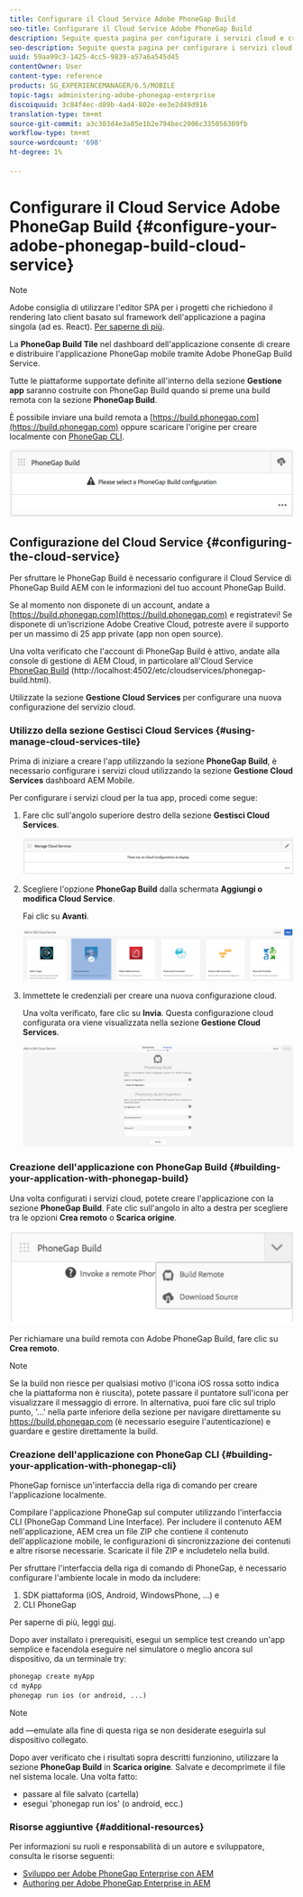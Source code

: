 ```yaml
---
title: Configurare il Cloud Service Adobe PhoneGap Build
seo-title: Configurare il Cloud Service Adobe PhoneGap Build
description: Seguite questa pagina per configurare i servizi cloud e creare la vostra applicazione con PhoneGap build.
seo-description: Seguite questa pagina per configurare i servizi cloud e creare la vostra applicazione con PhoneGap build.
uuid: 59aa99c3-1425-4cc5-9839-a57a6a545d45
contentOwner: User
content-type: reference
products: SG_EXPERIENCEMANAGER/6.5/MOBILE
topic-tags: administering-adobe-phonegap-enterprise
discoiquuid: 3c84f4ec-d89b-4ad4-802e-ee3e2d49d916
translation-type: tm+mt
source-git-commit: a3c303d4e3a85e1b2e794bec2006c335056309fb
workflow-type: tm+mt
source-wordcount: '698'
ht-degree: 1%

---
```



# Configurare il Cloud Service Adobe PhoneGap Build {#configure-your-adobe-phonegap-build-cloud-service}

>[!NOTE]
>
> Adobe consiglia di utilizzare l&#39;editor SPA per i progetti che richiedono il rendering lato client basato sul framework dell&#39;applicazione a pagina singola (ad es. React). [Per saperne di più](/help/sites-developing/spa-overview.md).

La **PhoneGap Build Tile** nel dashboard dell&#39;applicazione consente di creare e distribuire l&#39;applicazione PhoneGap mobile tramite Adobe PhoneGap Build Service.

Tutte le piattaforme supportate definite all&#39;interno della sezione **Gestione app** saranno costruite con PhoneGap Build quando si preme una build remota con la sezione **PhoneGap Build**.

È possibile inviare una build remota a [https://build.phonegap.com](https://build.phonegap.com) oppure scaricare l&#39;origine per creare localmente con [PhoneGap CLI](https://docs.phonegap.com/references/phonegap-cli/).

![PhoneGap Build](assets/chlimage_1-60.png)

## Configurazione del Cloud Service {#configuring-the-cloud-service}

Per sfruttare le PhoneGap Build è necessario configurare il Cloud Service di PhoneGap Build AEM con le informazioni del tuo account PhoneGap Build.

Se al momento non disponete di un account, andate a [https://build.phonegap.com](https://build.phonegap.com) e registratevi! Se disponete di un’iscrizione Adobe Creative Cloud, potreste avere il supporto per un massimo di 25 app private (app non open source).

Una volta verificato che l&#39;account di PhoneGap Build è attivo, andate alla console di gestione di AEM Cloud, in particolare all&#39;Cloud Service [PhoneGap Build](http://localhost:4502/etc/cloudservices/phonegap-build.html) (http://localhost:4502/etc/cloudservices/phonegap-build.html).

Utilizzate la sezione **Gestione Cloud Services** per configurare una nuova configurazione del servizio cloud.

### Utilizzo della sezione Gestisci Cloud Services {#using-manage-cloud-services-tile}

Prima di iniziare a creare l&#39;app utilizzando la sezione **PhoneGap Build**, è necessario configurare i servizi cloud utilizzando la sezione **Gestione Cloud Services**  dashboard AEM Mobile.

Per configurare i servizi cloud per la tua app, procedi come segue:

1. Fare clic sull&#39;angolo superiore destro della sezione **Gestisci Cloud Services**.

   ![chlimage_1-61](assets/chlimage_1-61.png)

1. Scegliere l&#39;opzione **PhoneGap Build** dalla schermata **Aggiungi o modifica Cloud Service**.

   Fai clic su **Avanti**.

   ![chlimage_1-62](assets/chlimage_1-62.png)

1. Immettete le credenziali per creare una nuova configurazione cloud.

   Una volta verificato, fare clic su **Invia**. Questa configurazione cloud configurata ora viene visualizzata nella sezione **Gestione Cloud Services**.

   ![chlimage_1-63](assets/chlimage_1-63.png)

### Creazione dell&#39;applicazione con PhoneGap Build {#building-your-application-with-phonegap-build}

Una volta configurati i servizi cloud, potete creare l&#39;applicazione con la sezione **PhoneGap Build**. Fate clic sull&#39;angolo in alto a destra per scegliere tra le opzioni **Crea remoto** o **Scarica origine**.

![chlimage_1-64](assets/chlimage_1-64.png)

Per richiamare una build remota con Adobe PhoneGap Build, fare clic su **Crea remoto**.

>[!NOTE]
>
>Se la build non riesce per qualsiasi motivo (l&#39;icona iOS rossa sotto indica che la piattaforma non è riuscita), potete passare il puntatore sull&#39;icona per visualizzare il messaggio di errore. In alternativa, puoi fare clic sul triplo punto, &#39;...&#39; nella parte inferiore della sezione per navigare direttamente su https://build.phonegap.com (è necessario eseguire l&#39;autenticazione) e guardare e gestire direttamente la build.

### Creazione dell&#39;applicazione con PhoneGap CLI {#building-your-application-with-phonegap-cli}

PhoneGap fornisce un&#39;interfaccia della riga di comando per creare l&#39;applicazione localmente.

Compilare l&#39;applicazione PhoneGap sul computer utilizzando l&#39;interfaccia CLI (PhoneGap Command Line Interface). Per includere il contenuto AEM nell&#39;applicazione, AEM crea un file ZIP che contiene il contenuto dell&#39;applicazione mobile, le configurazioni di sincronizzazione dei contenuti e altre risorse necessarie. Scaricate il file ZIP e includetelo nella build.

Per sfruttare l&#39;interfaccia della riga di comando di PhoneGap, è necessario configurare l&#39;ambiente locale in modo da includere:

1. SDK piattaforma (iOS, Android, WindowsPhone, ...) e
1. CLI PhoneGap

Per saperne di più, leggi [qui](https://docs.phonegap.com/references/phonegap-cli/).

Dopo aver installato i prerequisiti, esegui un semplice test creando un&#39;app semplice e facendola eseguire nel simulatore o meglio ancora sul dispositivo, da un terminale try:

```xml
phonegap create myApp
cd myApp
phonegap run ios (or android, ...)
```

>[!NOTE]
>
>add —emulate alla fine di questa riga se non desiderate eseguirla sul dispositivo collegato.

Dopo aver verificato che i risultati sopra descritti funzionino, utilizzare la sezione **PhoneGap Build** in **Scarica origine**. Salvate e decomprimete il file nel sistema locale. Una volta fatto:

* passare al file salvato (cartella)
* esegui &#39;phonegap run ios&#39; (o android, ecc.)

### Risorse aggiuntive {#additional-resources}

Per informazioni su ruoli e responsabilità di un autore e sviluppatore, consulta le risorse seguenti:

* [Sviluppo per  Adobe PhoneGap Enterprise con AEM](/help/mobile/developing-in-phonegap.md)
* [Authoring per  Adobe PhoneGap Enterprise in AEM](/help/mobile/phonegap.md)
